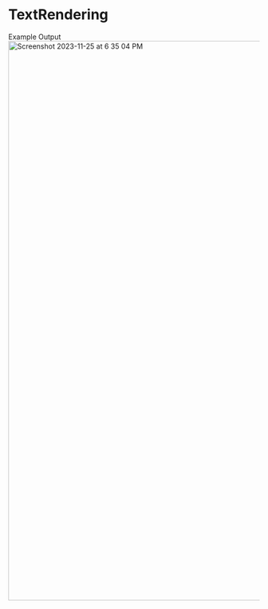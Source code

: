 # TextRendering
Example Output
<img width="1123" alt="Screenshot 2023-11-25 at 6 35 04 PM" src="https://github.com/Jamezzzb/TextRendering/assets/147935617/9dc5bcca-9398-499d-95c0-aeb4f4164293">
